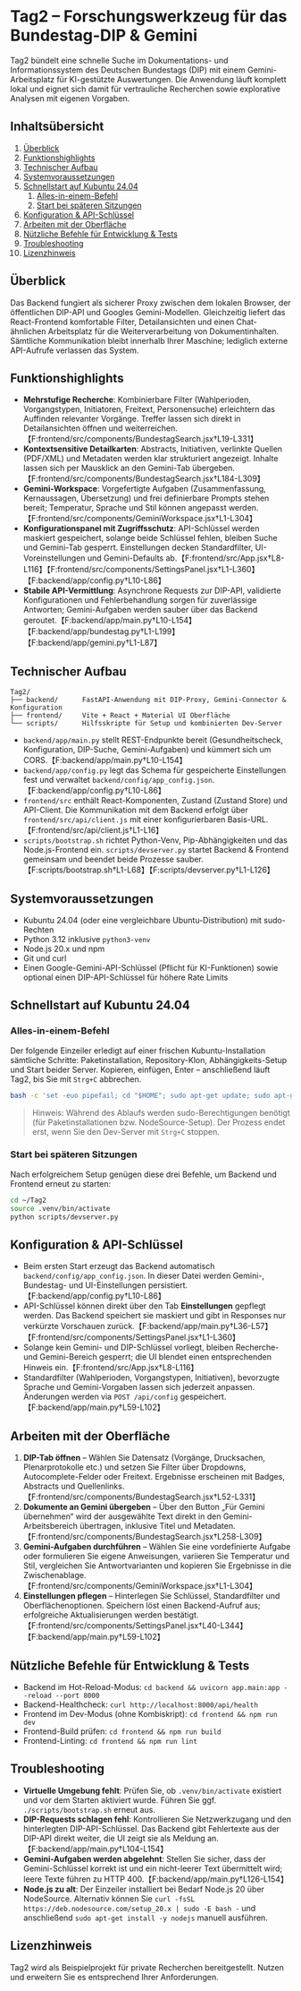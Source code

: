 # Tag2 – Forschungswerkzeug für das Bundestag-DIP & Gemini

Tag2 bündelt eine schnelle Suche im Dokumentations- und Informationssystem des Deutschen Bundestags (DIP) mit einem Gemini-Arbeitsplatz für KI-gestützte Auswertungen. Die Anwendung läuft komplett lokal und eignet sich damit für vertrauliche Recherchen sowie explorative Analysen mit eigenen Vorgaben.

## Inhaltsübersicht
1. [Überblick](#überblick)
2. [Funktionshighlights](#funktionshighlights)
3. [Technischer Aufbau](#technischer-aufbau)
4. [Systemvoraussetzungen](#systemvoraussetzungen)
5. [Schnellstart auf Kubuntu 24.04](#schnellstart-auf-kubuntu-2404)
   1. [Alles-in-einem-Befehl](#alles-in-einem-befehl)
   2. [Start bei späteren Sitzungen](#start-bei-späteren-sitzungen)
6. [Konfiguration & API-Schlüssel](#konfiguration--api-schlüssel)
7. [Arbeiten mit der Oberfläche](#arbeiten-mit-der-oberfläche)
8. [Nützliche Befehle für Entwicklung & Tests](#nützliche-befehle-für-entwicklung--tests)
9. [Troubleshooting](#troubleshooting)
10. [Lizenzhinweis](#lizenzhinweis)

## Überblick
Das Backend fungiert als sicherer Proxy zwischen dem lokalen Browser, der öffentlichen DIP-API und Googles Gemini-Modellen. Gleichzeitig liefert das React-Frontend komfortable Filter, Detailansichten und einen Chat-ähnlichen Arbeitsplatz für die Weiterverarbeitung von Dokumentinhalten. Sämtliche Kommunikation bleibt innerhalb Ihrer Maschine; lediglich externe API-Aufrufe verlassen das System.

## Funktionshighlights
- **Mehrstufige Recherche**: Kombinierbare Filter (Wahlperioden, Vorgangstypen, Initiatoren, Freitext, Personensuche) erleichtern das Auffinden relevanter Vorgänge. Treffer lassen sich direkt in Detailansichten öffnen und weiterreichen.【F:frontend/src/components/BundestagSearch.jsx†L19-L331】
- **Kontextsensitive Detailkarten**: Abstracts, Initiativen, verlinkte Quellen (PDF/XML) und Metadaten werden klar strukturiert angezeigt. Inhalte lassen sich per Mausklick an den Gemini-Tab übergeben.【F:frontend/src/components/BundestagSearch.jsx†L184-L309】
- **Gemini-Workspace**: Vorgefertigte Aufgaben (Zusammenfassung, Kernaussagen, Übersetzung) und frei definierbare Prompts stehen bereit; Temperatur, Sprache und Stil können angepasst werden.【F:frontend/src/components/GeminiWorkspace.jsx†L1-L304】
- **Konfigurationspanel mit Zugriffsschutz**: API-Schlüssel werden maskiert gespeichert, solange beide Schlüssel fehlen, bleiben Suche und Gemini-Tab gesperrt. Einstellungen decken Standardfilter, UI-Voreinstellungen und Gemini-Defaults ab.【F:frontend/src/App.jsx†L8-L116】【F:frontend/src/components/SettingsPanel.jsx†L1-L360】【F:backend/app/config.py†L10-L86】
- **Stabile API-Vermittlung**: Asynchrone Requests zur DIP-API, validierte Konfigurationen und Fehlerbehandlung sorgen für zuverlässige Antworten; Gemini-Aufgaben werden sauber über das Backend geroutet.【F:backend/app/main.py†L10-L154】【F:backend/app/bundestag.py†L1-L199】【F:backend/app/gemini.py†L1-L87】

## Technischer Aufbau
```
Tag2/
├── backend/      FastAPI-Anwendung mit DIP-Proxy, Gemini-Connector & Konfiguration
├── frontend/     Vite + React + Material UI Oberfläche
└── scripts/      Hilfsskripte für Setup und kombinierten Dev-Server
```
- `backend/app/main.py` stellt REST-Endpunkte bereit (Gesundheitscheck, Konfiguration, DIP-Suche, Gemini-Aufgaben) und kümmert sich um CORS.【F:backend/app/main.py†L10-L154】
- `backend/app/config.py` legt das Schema für gespeicherte Einstellungen fest und verwaltet `backend/config/app_config.json`.【F:backend/app/config.py†L10-L86】
- `frontend/src` enthält React-Komponenten, Zustand (Zustand Store) und API-Client. Die Kommunikation mit dem Backend erfolgt über `frontend/src/api/client.js` mit einer konfigurierbaren Basis-URL.【F:frontend/src/api/client.js†L1-L16】
- `scripts/bootstrap.sh` richtet Python-Venv, Pip-Abhängigkeiten und das Node.js-Frontend ein. `scripts/devserver.py` startet Backend & Frontend gemeinsam und beendet beide Prozesse sauber.【F:scripts/bootstrap.sh†L1-L68】【F:scripts/devserver.py†L1-L126】

## Systemvoraussetzungen
- Kubuntu 24.04 (oder eine vergleichbare Ubuntu-Distribution) mit sudo-Rechten
- Python 3.12 inklusive `python3-venv`
- Node.js 20.x und npm
- Git und curl
- Einen Google-Gemini-API-Schlüssel (Pflicht für KI-Funktionen) sowie optional einen DIP-API-Schlüssel für höhere Rate Limits

## Schnellstart auf Kubuntu 24.04
### Alles-in-einem-Befehl
Der folgende Einzeiler erledigt auf einer frischen Kubuntu-Installation sämtliche Schritte: Paketinstallation, Repository-Klon, Abhängigkeits-Setup und Start beider Server. Kopieren, einfügen, Enter – anschließend läuft Tag2, bis Sie mit `Strg+C` abbrechen.

```bash
bash -c 'set -euo pipefail; cd "$HOME"; sudo apt-get update; sudo apt-get install -y git curl python3 python3-venv python3-pip; if ! command -v node >/dev/null || [ "$(node -v | cut -d. -f1 | tr -d v)" -lt 20 ]; then curl -fsSL https://deb.nodesource.com/setup_20.x | sudo -E bash -; sudo apt-get install -y nodejs; fi; if [ ! -d "$HOME/Tag2" ]; then git clone https://github.com/immunizedcarbon/Tag2.git "$HOME/Tag2"; else cd "$HOME/Tag2" && git pull; fi; cd "$HOME/Tag2"; ./scripts/bootstrap.sh; source .venv/bin/activate; python scripts/devserver.py'
```

> Hinweis: Während des Ablaufs werden sudo-Berechtigungen benötigt (für Paketinstallationen bzw. NodeSource-Setup). Der Prozess endet erst, wenn Sie den Dev-Server mit `Strg+C` stoppen.

### Start bei späteren Sitzungen
Nach erfolgreichem Setup genügen diese drei Befehle, um Backend und Frontend erneut zu starten:

```bash
cd ~/Tag2
source .venv/bin/activate
python scripts/devserver.py
```

## Konfiguration & API-Schlüssel
- Beim ersten Start erzeugt das Backend automatisch `backend/config/app_config.json`. In dieser Datei werden Gemini-, Bundestag- und UI-Einstellungen persistiert.【F:backend/app/config.py†L10-L86】
- API-Schlüssel können direkt über den Tab **Einstellungen** gepflegt werden. Das Backend speichert sie maskiert und gibt in Responses nur verkürzte Vorschauen zurück.【F:backend/app/main.py†L36-L57】【F:frontend/src/components/SettingsPanel.jsx†L1-L360】
- Solange kein Gemini- und DIP-Schlüssel vorliegt, bleiben Recherche- und Gemini-Bereich gesperrt; die UI blendet einen entsprechenden Hinweis ein.【F:frontend/src/App.jsx†L8-L116】
- Standardfilter (Wahlperioden, Vorgangstypen, Initiativen), bevorzugte Sprache und Gemini-Vorgaben lassen sich jederzeit anpassen. Änderungen werden via `POST /api/config` gespeichert.【F:backend/app/main.py†L59-L102】

## Arbeiten mit der Oberfläche
1. **DIP-Tab öffnen** – Wählen Sie Datensatz (Vorgänge, Drucksachen, Plenarprotokolle etc.) und setzen Sie Filter über Dropdowns, Autocomplete-Felder oder Freitext. Ergebnisse erscheinen mit Badges, Abstracts und Quellenlinks.【F:frontend/src/components/BundestagSearch.jsx†L52-L331】
2. **Dokumente an Gemini übergeben** – Über den Button „Für Gemini übernehmen“ wird der ausgewählte Text direkt in den Gemini-Arbeitsbereich übertragen, inklusive Titel und Metadaten.【F:frontend/src/components/BundestagSearch.jsx†L258-L309】
3. **Gemini-Aufgaben durchführen** – Wählen Sie eine vordefinierte Aufgabe oder formulieren Sie eigene Anweisungen, variieren Sie Temperatur und Stil, vergleichen Sie Antwortvarianten und kopieren Sie Ergebnisse in die Zwischenablage.【F:frontend/src/components/GeminiWorkspace.jsx†L1-L304】
4. **Einstellungen pflegen** – Hinterlegen Sie Schlüssel, Standardfilter und Oberflächenoptionen. Speichern löst einen Backend-Aufruf aus; erfolgreiche Aktualisierungen werden bestätigt.【F:frontend/src/components/SettingsPanel.jsx†L40-L344】【F:backend/app/main.py†L59-L102】

## Nützliche Befehle für Entwicklung & Tests
- Backend im Hot-Reload-Modus: `cd backend && uvicorn app.main:app --reload --port 8000`
- Backend-Healthcheck: `curl http://localhost:8000/api/health`
- Frontend im Dev-Modus (ohne Kombiskript): `cd frontend && npm run dev`
- Frontend-Build prüfen: `cd frontend && npm run build`
- Frontend-Linting: `cd frontend && npm run lint`

## Troubleshooting
- **Virtuelle Umgebung fehlt**: Prüfen Sie, ob `.venv/bin/activate` existiert und vor dem Starten aktiviert wurde. Führen Sie ggf. `./scripts/bootstrap.sh` erneut aus.
- **DIP-Requests schlagen fehl**: Kontrollieren Sie Netzwerkzugang und den hinterlegten DIP-API-Schlüssel. Das Backend gibt Fehlertexte aus der DIP-API direkt weiter, die UI zeigt sie als Meldung an.【F:backend/app/main.py†L104-L154】
- **Gemini-Aufgaben werden abgelehnt**: Stellen Sie sicher, dass der Gemini-Schlüssel korrekt ist und ein nicht-leerer Text übermittelt wird; leere Texte führen zu HTTP 400.【F:backend/app/main.py†L126-L154】
- **Node.js zu alt**: Der Einzeiler installiert bei Bedarf Node.js 20 über NodeSource. Alternativ können Sie `curl -fsSL https://deb.nodesource.com/setup_20.x | sudo -E bash -` und anschließend `sudo apt-get install -y nodejs` manuell ausführen.

## Lizenzhinweis
Tag2 wird als Beispielprojekt für private Recherchen bereitgestellt. Nutzen und erweitern Sie es entsprechend Ihrer Anforderungen.
